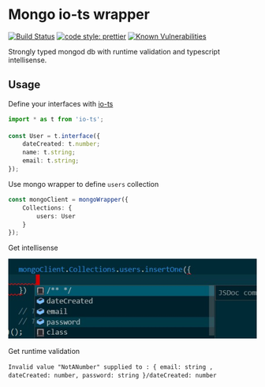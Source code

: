 # Mongo io-ts wrapper

[![Build Status](https://travis-ci.org/dderevjanik/mongo-iots-wrapper.svg?branch=master)](https://travis-ci.org/dderevjanik/mongo-iots-wrapper)
[![code style: prettier](https://img.shields.io/badge/code_style-prettier-ff69b4.svg)](https://github.com/prettier/prettier)
[![Known Vulnerabilities](https://snyk.io/test/github/dderevjanik/mongo-iots-wrapper/badge.svg)](https://snyk.io/test/github/dderevjanik/mongo-iots-wrapper)

Strongly typed mongod db with runtime validation and typescript intellisense.

## Usage

Define your interfaces with [io-ts](https://github.com/gcanti/io-ts)

```typescript
import * as t from 'io-ts';

const User = t.interface({
    dateCreated: t.number;
    name: t.string;
    email: t.string;
});
```

Use mongo wrapper to define `users` collection

```typescript
const mongoClient = mongoWrapper({
    Collections: {
        users: User
    }
});
```

Get intellisense

![intellisense-preview](docs/intellisense.jpg)

Get runtime validation

`Invalid value "NotANumber" supplied to : { email: string
, dateCreated: number, password: string }/dateCreated: number`
